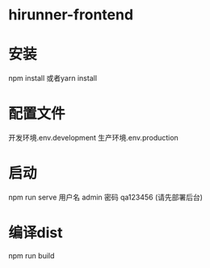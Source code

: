 # hirunner-frontend

# 安装
npm install 或者yarn install

# 配置文件  
开发环境.env.development
生产环境.env.production

# 启动
npm run serve
用户名 admin 密码 qa123456 (请先部署后台)

# 编译dist
npm run build
